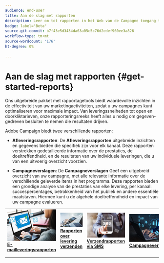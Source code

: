 ```yaml
---
audience: end-user
title: Aan de slag met rapporten
description: Leer om tot rapporten in het Web van de Campagne toegang te hebben en te leiden
badge: label="Beta"
source-git-commit: b7f43e5d3434da63a05c5c76d2edef960ee3a826
workflow-type: tm+mt
source-wordcount: '176'
ht-degree: 0%

---
```


# Aan de slag met rapporten {#get-started-reports}

Ons uitgebreide pakket met rapportagetools biedt waardevolle inzichten in de effectiviteit van uw marketingactiviteiten, zodat u uw campagnes kunt optimaliseren voor maximale impact. Van leveringssnelheden tot open en doorkliktarieven, onze rapporteringsreeks heeft alles u nodig om gegeven-gedreven besluiten te nemen die resultaten drijven. &#x200B;

Adobe Campaign biedt twee verschillende rapporten:

* **Afleveringsrapporten**: De **Afleveringsrapporten** uitgebreide inzichten en gegevens bieden die specifiek zijn voor elk kanaal. Deze rapporten verstrekken gedetailleerde informatie over de prestaties, de doeltreffendheid, en de resultaten van uw individuele leveringen, die u van een uitvoerig overzicht voorzien.

* **Campagneverslagen**: De **Campagneverslagen** Geef een uitgebreid overzicht van uw campagne, met alle relevante informatie over de verschillende geleverde items in het programma. Deze rapporten bieden een grondige analyse van de prestaties van elke levering, per kanaal: succespercentages, betrokkenheid van het publiek en andere essentiële maatstaven. Hiermee kunt u de algehele doeltreffendheid en impact van uw campagne evalueren.


<table style="table-layout:fixed"><tr style="border: 0;">
<td>
<a href="email-report.md">
<img alt="Lood" src="assets/do-not-localize/email_report.jpeg">
</a>
<div><a href="email-report.md"><strong>E-mailleveringsrapporten</strong>
</div>
<p>
</td>
<td>
<a href="push-report.md">
<img alt="Onfrequent" src="assets/do-not-localize/push_report.jpeg">
</a>
<div>
<a href="push-report.md"><strong> Rapporten over levering verzenden<strong></strong></a>
</div>
<p></td>
<td>
<a href="sms-report.md">
<img alt="Validatie" src="assets/do-not-localize/sms_report.png">
</a>
<div>
<a href="sms-report.md"><strong> Verzendrapporten via SMS</strong></a>
</div>
<p>
</td>
<td>
<a href="campaign-reports.md">
<img alt="Validatie" src="assets/do-not-localize/campaign_report.jpeg">
</a>
<div>
<a href="campaign-reports.md"><strong>Campagneverslagen</strong></a>
</div>
<p>
</td>
</tr></table>

